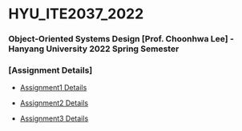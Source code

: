 # HYU_ITE2037_2022
### Object-Oriented Systems Design [Prof. Choonhwa Lee] - Hanyang University 2022 Spring Semester

### [Assignment Details]

- [Assignment1 Details](https://github.com/PictureHouse/HYU_ITE2037_2022/blob/master/assignment1/%5BAssignment1%5DPatientManagementSystem.pdf)

- [Assignment2 Details](https://github.com/PictureHouse/HYU_ITE2037_2022/blob/master/assignment2/%5BAssignment2%5DHospitalManagementSystem.pdf)

- [Assignment3 Details](https://github.com/PictureHouse/HYU_ITE2037_2022/blob/master/assignment3/%5BAssignment3%5DElection.pdf)
